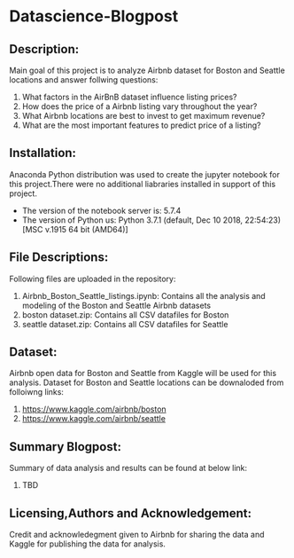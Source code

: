 # Datascience-Blogpost
## Description:
Main goal of this project is to analyze Airbnb dataset for Boston and Seattle locations and answer follwing questions:

1. What factors in the AirBnB dataset influence listing prices?
2. How does the price of a Airbnb listing vary throughout the year?
3. What Airbnb locations are best to invest to get maximum revenue?
4. What are the most important features to predict price of a listing?
## Installation:
Anaconda Python distribution was used to create the jupyter notebook for this project.There were no additional liabraries installed in support of this project.
- The version of the notebook server is: 5.7.4
- The version of Python us: Python 3.7.1 (default, Dec 10 2018, 22:54:23) [MSC v.1915 64 bit (AMD64)]

## File Descriptions:
Following files are uploaded in the repository:
1. Airbnb_Boston_Seattle_listings.ipynb: Contains all the analysis and modeling of the Boston and Seattle Airbnb datasets
2. boston dataset.zip: Contains all CSV datafiles for Boston
3. seattle dataset.zip: Contains all CSV datafiles for Seattle
## Dataset:
Airbnb open data for Boston and Seattle from Kaggle will be used for this analysis.
Dataset for Boston and Seattle locations can be downaloded from folloiwng links:
1. https://www.kaggle.com/airbnb/boston
2. https://www.kaggle.com/airbnb/seattle
## Summary Blogpost:
Summary of data analysis and results can be found at below link:
1. TBD
## Licensing,Authors and Acknowledgement:
Credit and acknowledegment given to Airbnb for sharing the data and Kaggle for publishing the data for analysis.
